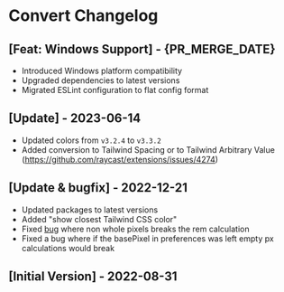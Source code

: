 # Convert Changelog

## [Feat: Windows Support] - {PR_MERGE_DATE}

- Introduced Windows platform compatibility
- Upgraded dependencies to latest versions
- Migrated ESLint configuration to flat config format

## [Update] - 2023-06-14

- Updated colors from `v3.2.4` to `v3.3.2`
- Added conversion to Tailwind Spacing or to Tailwind Arbitrary Value (https://github.com/raycast/extensions/issues/4274)

## [Update & bugfix] - 2022-12-21

- Updated packages to latest versions
- Added "show closest Tailwind CSS color"
- Fixed [bug](https://github.com/raycast/extensions/issues/3914) where non whole pixels breaks the rem calculation
- Fixed a bug where if the basePixel in preferences was left empty px calculations would break

## [Initial Version] - 2022-08-31
